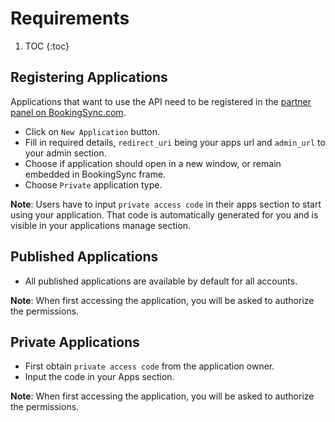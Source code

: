 # Requirements

1. TOC
{:toc}

## Registering Applications

Applications that want to use the API need to be registered in the
[partner panel on BookingSync.com](https://www.bookingsync.com/en/partners/applications).

* Click on `New Application` button.
* Fill in required details, `redirect_uri` being your apps url and `admin_url` to your admin section.
* Choose if application should open in a new window, or remain embedded in BookingSync frame.
* Choose `Private` application type.

**Note**: Users have to input `private access code` in their apps section to start using your application. That code is automatically generated for you and is visible in your applications manage section.

## Published Applications

* All published applications are available by default for all accounts.

**Note**: When first accessing the application, you will be asked to authorize the permissions.

## Private Applications

* First obtain `private access code` from the application owner.
* Input the code in your Apps section.

**Note**: When first accessing the application, you will be asked to authorize the permissions.
